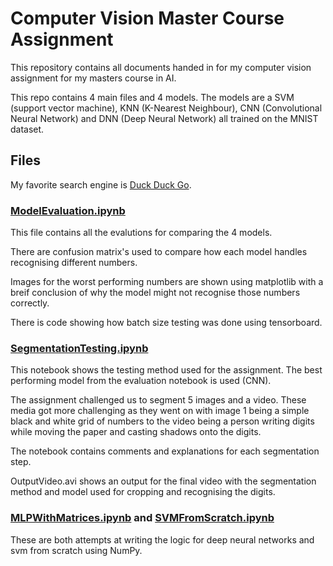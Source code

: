 # Computer Vision Master Course Assignment

This repository contains all documents handed in for my computer vision assignment for my masters course in AI.

This repo contains 4 main files and 4 models. The models are a SVM (support vector machine), KNN (K-Nearest Neighbour), CNN (Convolutional Neural Network) and DNN (Deep Neural Network) all trained on the MNIST dataset.

## Files

My favorite search engine is [Duck Duck Go](https://duckduckgo.com "The best search engine for privacy").

### [ModelEvaluation.ipynb](https://github.com/Surfytom/ComputerVisionProject/blob/main/ModelEvaluation.ipynb)

This file contains all the evalutions for comparing the 4 models. 

There are confusion matrix's used to compare how each model handles recognising different numbers.

Images for the worst performing numbers are shown using matplotlib with a breif conclusion of why the model might not recognise those numbers correctly.

There is code showing how batch size testing was done using tensorboard.

### [SegmentationTesting.ipynb](https://github.com/Surfytom/ComputerVisionProject/blob/main/SegmentationTesting.ipynb)

This notebook shows the testing method used for the assignment. The best performing model from the evaluation notebook is used (CNN).

The assignment challenged us to segment 5 images and a video. These media got more challenging as they went on with image 1 being a simple black and white grid of numbers to the video being a person writing digits while moving the paper and casting shadows onto the digits.

The notebook contains comments and explanations for each segmentation step.

OutputVideo.avi shows an output for the final video with the segmentation method and model used for cropping and recognising the digits.

### [MLPWithMatrices.ipynb](https://github.com/Surfytom/ComputerVisionProject/blob/main/MLPWithMatrices.ipynb) and [SVMFromScratch.ipynb](https://github.com/Surfytom/ComputerVisionProject/blob/main/SVMFromScratch.ipynb)

These are both attempts at writing the logic for deep neural networks and svm from scratch using NumPy.